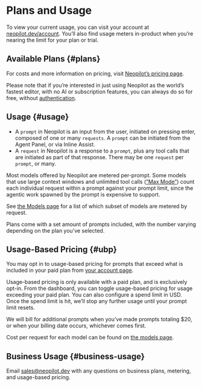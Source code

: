 # Plans and Usage

To view your current usage, you can visit your account at [neopilot.dev/account](https://neopilot.dev/account).
You’ll also find usage meters in-product when you’re nearing the limit for your plan or trial.

## Available Plans {#plans}

For costs and more information on pricing, visit [Neopilot’s pricing page](https://neopilot.dev/pricing).

Please note that if you’re interested in just using Neopilot as the world’s fastest editor, with no AI or subscription features, you can always do so for free, without [authentication](../accounts.md).

## Usage {#usage}

- A `prompt` in Neopilot is an input from the user, initiated on pressing enter, composed of one or many `requests`. A `prompt` can be initiated from the Agent Panel, or via Inline Assist.
- A `request` in Neopilot is a response to a `prompt`, plus any tool calls that are initiated as part of that response. There may be one `request` per `prompt`, or many.

Most models offered by Neopilot are metered per-prompt.
Some models that use large context windows and unlimited tool calls ([“Max Mode”](./models.md#max-mode)) count each individual request within a prompt against your prompt limit, since the agentic work spawned by the prompt is expensive to support.

See [the Models page](./models.md) for a list of which subset of models are metered by request.

Plans come with a set amount of prompts included, with the number varying depending on the plan you’ve selected.

## Usage-Based Pricing {#ubp}

You may opt in to usage-based pricing for prompts that exceed what is included in your paid plan from [your account page](https://neopilot.dev/account).

Usage-based pricing is only available with a paid plan, and is exclusively opt-in.
From the dashboard, you can toggle usage-based pricing for usage exceeding your paid plan.
You can also configure a spend limit in USD.
Once the spend limit is hit, we’ll stop any further usage until your prompt limit resets.

We will bill for additional prompts when you’ve made prompts totaling $20, or when your billing date occurs, whichever comes first.

Cost per request for each model can be found on [the models page](./models.md).

## Business Usage {#business-usage}

Email [sales@neopilot.dev](mailto:sales@neopilot.dev) with any questions on business plans, metering, and usage-based pricing.
